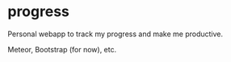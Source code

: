 # progress
Personal webapp to track my progress and make me productive.


Meteor, Bootstrap (for now), etc.
